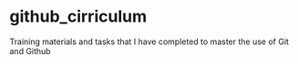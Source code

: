 # github_cirriculum
Training materials and tasks that I have completed to master the use of Git and Github
